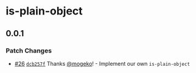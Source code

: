 # is-plain-object

## 0.0.1

### Patch Changes

- [#26](https://github.com/mogeko/movisea/pull/26) [`dcb257f`](https://github.com/mogeko/movisea/commit/dcb257fb5deec590631f3874c1e319d15b8345e1) Thanks [@mogeko](https://github.com/mogeko)! - Implement our own `is-plain-object`
